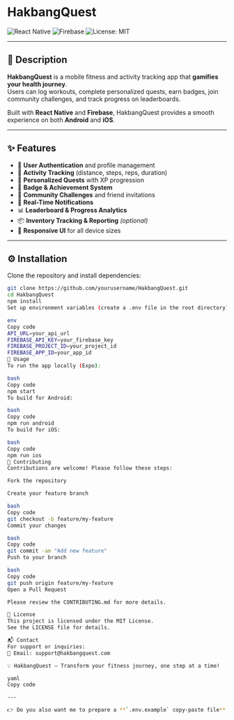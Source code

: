 # HakbangQuest  

<img alt="React Native" src="https://img.shields.io/badge/React%20Native-2023-blue">  
<img alt="Firebase" src="https://img.shields.io/badge/Firebase-Cloud-yellow">  
<img alt="License: MIT" src="https://img.shields.io/badge/License-MIT-green">  

---

## 📖 Description  
**HakbangQuest** is a mobile fitness and activity tracking app that **gamifies your health journey**.  
Users can log workouts, complete personalized quests, earn badges, join community challenges, and track progress on leaderboards.  

Built with **React Native** and **Firebase**, HakbangQuest provides a smooth experience on both **Android** and **iOS**.  

---

## ✨ Features  
- 🔐 **User Authentication** and profile management  
- 🏃 **Activity Tracking** (distance, steps, reps, duration)  
- 🎯 **Personalized Quests** with XP progression  
- 🏅 **Badge & Achievement System**  
- 👥 **Community Challenges** and friend invitations  
- 🔔 **Real-Time Notifications**  
- 📊 **Leaderboard & Progress Analytics**  
- 📦 **Inventory Tracking & Reporting** *(optional)*  
- 📱 **Responsive UI** for all device sizes  

---

## ⚙️ Installation  

Clone the repository and install dependencies:  
```bash
git clone https://github.com/yourusername/HakbangQuest.git
cd HakbangQuest
npm install
Set up environment variables (create a .env file in the root directory):

env
Copy code
API_URL=your_api_url
FIREBASE_API_KEY=your_firebase_key
FIREBASE_PROJECT_ID=your_project_id
FIREBASE_APP_ID=your_app_id
🚀 Usage
To run the app locally (Expo):

bash
Copy code
npm start
To build for Android:

bash
Copy code
npm run android
To build for iOS:

bash
Copy code
npm run ios
🤝 Contributing
Contributions are welcome! Please follow these steps:

Fork the repository

Create your feature branch

bash
Copy code
git checkout -b feature/my-feature
Commit your changes

bash
Copy code
git commit -am "Add new feature"
Push to your branch

bash
Copy code
git push origin feature/my-feature
Open a Pull Request

Please review the CONTRIBUTING.md for more details.

📄 License
This project is licensed under the MIT License.
See the LICENSE file for details.

📬 Contact
For support or inquiries:
📧 Email: support@hakbangquest.com

💡 HakbangQuest – Transform your fitness journey, one step at a time!

yaml
Copy code

---

👉 Do you also want me to prepare a **`.env.example` copy-paste file** so developers know exactly what environmen
